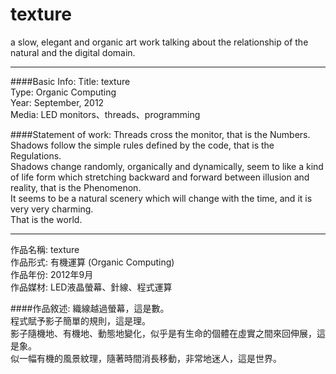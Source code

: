 texture
=======

a slow, elegant and organic art work talking about the relationship of the natural and the digital domain.

----------------------------------------

####Basic Info:
Title:	texture <br/>
Type:	Organic Computing <br/>
Year:	September, 2012 <br/>
Media:	LED monitors、threads、programming <br/>

####Statement of work:
Threads cross the monitor, that is the Numbers. <br/>
Shadows follow the simple rules defined by the code, that is the Regulations. <br/>
Shadows change randomly, organically and dynamically, seem to like a kind of life form which stretching backward and forward between illusion and reality, that is the Phenomenon. <br/>
It seems to be a natural scenery which will change with the time, and it is very very charming. <br/>
That is the world.

----------------------------------------

作品名稱:	texture <br/>
作品形式:	有機運算 (Organic Computing) <br/>
作品年份:	2012年9月 <br/>
作品媒材:	LED液晶螢幕、針線、程式運算 <br/>

####作品敘述:
織線越過螢幕，這是數。 <br/>
程式賦予影子簡單的規則，這是理。 <br/>
影子隨機地、有機地、動態地變化，似乎是有生命的個體在虛實之間來回伸展，這是象。 <br/>
似一幅有機的風景紋理，隨著時間消長移動，非常地迷人，這是世界。 <br/>
